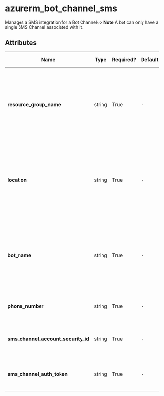 # azurerm_bot_channel_sms

Manages a SMS integration for a Bot Channel~> **Note** A bot can only have a single SMS Channel associated with it.

## Attributes

| Name | Type | Required? | Default  | possible values | Description |
| ---- | ---- | --------- | -------- | ----------- | ----------- |
| **resource_group_name** | string | True | -  |  -  | The name of the resource group where the SMS Channel should be created. Changing this forces a new resource to be created. | 
| **location** | string | True | -  |  -  | Specifies the supported Azure location where the resource exists. Changing this forces a new resource to be created. | 
| **bot_name** | string | True | -  |  -  | The name of the Bot Resource this channel will be associated with. Changing this forces a new resource to be created. | 
| **phone_number** | string | True | -  |  -  | The phone number for the SMS Channel. | 
| **sms_channel_account_security_id** | string | True | -  |  -  | The account security identifier (SID) for the SMS Channel. | 
| **sms_channel_auth_token** | string | True | -  |  -  | The authorization token for the SMS Channel. | 

